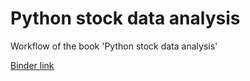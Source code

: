 # Python stock data analysis

Workflow of the book 'Python stock data analysis'

[Binder link](https://mybinder.org/v2/gh/LJ-dev/py-stock/HEAD)
